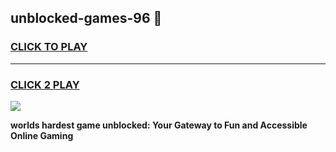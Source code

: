 
## unblocked-games-96 👋
<h3>
<a href="https://premium.freeplayer.one?title=unblocked-games-96&ref=14F">CLICK TO PLAY</a></h3>
<hr>

<h3>
<a href="https://premium.freeplayer.one?title=unblocked-games-96&ref=14F">CLICK 2 PLAY</a>
  
</h3>

<a href="https://premium.freeplayer.one?title=unblocked-games-96&ref=12F/"><img src="https://clearcache.store/games.png"></a>


**worlds hardest game unblocked: Your Gateway to Fun and Accessible Online Gaming**
